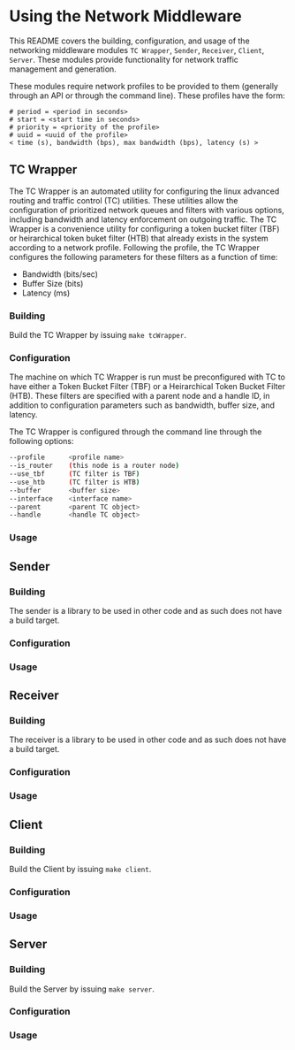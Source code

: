 # Using the Network Middleware

This README covers the building, configuration, and usage of the
networking middleware modules `TC Wrapper`, `Sender`, `Receiver`,
`Client`, `Server`.  These modules provide functionality for network
traffic management and generation.

These modules require network profiles to be provided to them
(generally through an API or through the command line).  These
profiles have the form:

```csv
# period = <period in seconds>
# start = <start time in seconds>
# priority = <priority of the profile>
# uuid = <uuid of the profile>
< time (s), bandwidth (bps), max bandwidth (bps), latency (s) >
```

## TC Wrapper

The TC Wrapper is an automated utility for configuring the linux
advanced routing and traffic control (TC) utilities.  These utilities
allow the configuration of prioritized network queues and filters with
various options, including bandwidth and latency enforcement on
outgoing traffic.  The TC Wrapper is a convenience utility for
configuring a token bucket filter (TBF) or heirarchical token buket
filter (HTB) that already exists in the system according to a network
profile.  Following the profile, the TC Wrapper configures the
following parameters for these filters as a function of time:

* Bandwidth (bits/sec)
* Buffer Size (bits)
* Latency (ms)

### Building

Build the TC Wrapper by issuing `make tcWrapper`.

### Configuration

The machine on which TC Wrapper is run must be preconfigured with TC
to have either a Token Bucket Filter (TBF) or a Heirarchical Token
Bucket Filter (HTB).  These filters are specified with a parent node
and a handle ID, in addition to configuration parameters such as
bandwidth, buffer size, and latency.

The TC Wrapper is configured through the command line through the
following options:

```bash
--profile      <profile name>
--is_router    (this node is a router node)
--use_tbf      (TC filter is TBF)
--use_htb      (TC filter is HTB)
--buffer       <buffer size>
--interface    <interface name>
--parent       <parent TC object>
--handle       <handle TC object>
```

### Usage

## Sender

### Building

The sender is a library to be used in other code and as such does not
have a build target.

### Configuration

### Usage

## Receiver

### Building

The receiver is a library to be used in other code and as such does
not have a build target.

### Configuration

### Usage

## Client

### Building

Build the Client by issuing `make client`.

### Configuration

### Usage

## Server

### Building

Build the Server by issuing `make server`.

### Configuration

### Usage
